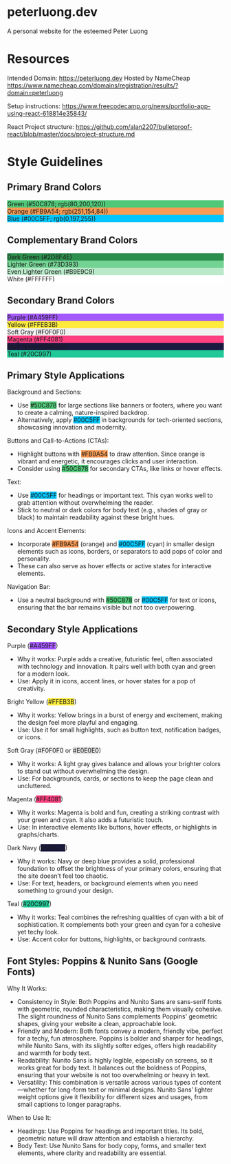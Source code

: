 # peterluong.dev

A personal website for the esteemed Peter Luong

# Resources

Intended Domain: https://peterluong.dev
Hosted by NameCheap
https://www.namecheap.com/domains/registration/results/?domain=peterluong

Setup instructions: https://www.freecodecamp.org/news/portfolio-app-using-react-618814e35843/

React Project structure: https://github.com/alan2207/bulletproof-react/blob/master/docs/project-structure.md

# Style Guidelines

## Primary Brand Colors

<div style="background-color: #50C878">
Green (#50C878; rgb(80,200,120))
</div>

<div style="background-color: #FB9A54">
Orange (#FB9A54; rgb(251,154,84))
</div>

<div style="background-color: #00C5FF">
Blue (#00C5FF; rgb(0,197,255))
</div>

## Complementary Brand Colors

<div style="background-color: #2D8F4E">
Dark Green (#2D8F4E)
</div>

<div style="background-color: #73D393">
Lighter Green (#73D393)
</div>

<div style="background-color: #B9E9C9">
Even Lighter Green (#B9E9C9)
</div>

<div style="background-color: #FFFFFF">
White (#FFFFFF)
</div>

## Secondary Brand Colors

<div style="background-color: #A459FF">
Purple (#A459FF)
</div>

<div style="background-color: #FFEB3B">
Yellow (#FFEB3B)
</div>

<div style="background-color: #F0F0F0">
Soft Gray (#F0F0F0)
</div>

<div style="background-color: #FF4081">
Magenta (#FF4081)
</div>

<div style="background-color: #1A1A40">
Dark Navy (#1A1A40)
</div>

<div style="background-color: #20C997">
Teal (#20C997)
</div>

## Primary Style Applications

Background and Sections:

- Use <text style="background-color: #50C878">#50C878</text> for large sections like banners or footers, where you want to create a calming, nature-inspired backdrop.
- Alternatively, apply <text style="background-color: #00C5FF">#00C5FF</text> in backgrounds for tech-oriented sections, showcasing innovation and modernity.

Buttons and Call-to-Actions (CTAs):

- Highlight buttons with <text style="background-color: #FB9A54">#FB9A54</text> to draw attention. Since orange is vibrant and energetic, it encourages clicks and user interaction.
- Consider using <text style="background-color: #50C878">#50C878</text> for secondary CTAs, like links or hover effects.

Text:

- Use <text style="background-color: #00C5FF">#00C5FF</text> for headings or important text. This cyan works well to grab attention without overwhelming the reader.
- Stick to neutral or dark colors for body text (e.g., shades of gray or black) to maintain readability against these bright hues.

Icons and Accent Elements:

- Incorporate <text style="background-color: #FB9A54">#FB9A54</text> (orange) and <text style="background-color: #00C5FF">#00C5FF</text> (cyan) in smaller design elements such as icons, borders, or separators to add pops of color and personality.
- These can also serve as hover effects or active states for interactive elements.

Navigation Bar:

- Use a neutral background with <text style="background-color: #50C878">#50C878</text> or <text style="background-color: #00C5FF">#00C5FF</text> for text or icons, ensuring that the bar remains visible but not too overpowering.

## Secondary Style Applications

Purple (<text style="background-color: #A459FF">#A459FF</text>)

- Why it works: Purple adds a creative, futuristic feel, often associated with technology and innovation. It pairs well with both cyan and green for a modern look.
- Use: Apply it in icons, accent lines, or hover states for a pop of creativity.

Bright Yellow (<text style="background-color: #FFEB3B">#FFEB3B</text>)

- Why it works: Yellow brings in a burst of energy and excitement, making the design feel more playful and engaging.
- Use: Use it for small highlights, such as button text, notification badges, or icons.

Soft Gray (<text style="background-color: #F0F0F0">#F0F0F0</text> or <text style="background-color: #E0E0E0">#E0E0E0</text>)

- Why it works: A light gray gives balance and allows your brighter colors to stand out without overwhelming the design.
- Use: For backgrounds, cards, or sections to keep the page clean and uncluttered.

Magenta (<text style="background-color: #FF4081">#FF4081</text>)

- Why it works: Magenta is bold and fun, creating a striking contrast with your green and cyan. It also adds a futuristic touch.
- Use: In interactive elements like buttons, hover effects, or highlights in graphs/charts.

Dark Navy (<text style="background-color: #1A1A40">#1A1A40</text>)

- Why it works: Navy or deep blue provides a solid, professional foundation to offset the brightness of your primary colors, ensuring that the site doesn’t feel too chaotic.
- Use: For text, headers, or background elements when you need something to ground your design.

Teal (<text style="background-color: #20C997">#20C997</text>)

- Why it works: Teal combines the refreshing qualities of cyan with a bit of sophistication. It complements both your green and cyan for a cohesive yet techy look.
- Use: Accent color for buttons, highlights, or background contrasts.

## Font Styles: Poppins & Nunito Sans (Google Fonts)

Why It Works:

- Consistency in Style: Both Poppins and Nunito Sans are sans-serif fonts with geometric, rounded characteristics, making them visually cohesive. The slight roundness of Nunito Sans complements Poppins' geometric shapes, giving your website a clean, approachable look.
- Friendly and Modern: Both fonts convey a modern, friendly vibe, perfect for a techy, fun atmosphere. Poppins is bolder and sharper for headings, while Nunito Sans, with its slightly softer edges, offers high readability and warmth for body text.
- Readability: Nunito Sans is highly legible, especially on screens, so it works great for body text. It balances out the boldness of Poppins, ensuring that your website is not too overwhelming or heavy in text.
- Versatility: This combination is versatile across various types of content—whether for long-form text or minimal designs. Nunito Sans’ lighter weight options give it flexibility for different sizes and usages, from small captions to longer paragraphs.

When to Use It:

- Headings: Use Poppins for headings and important titles. Its bold, geometric nature will draw attention and establish a hierarchy.
- Body Text: Use Nunito Sans for body copy, forms, and smaller text elements, where clarity and readability are essential.
